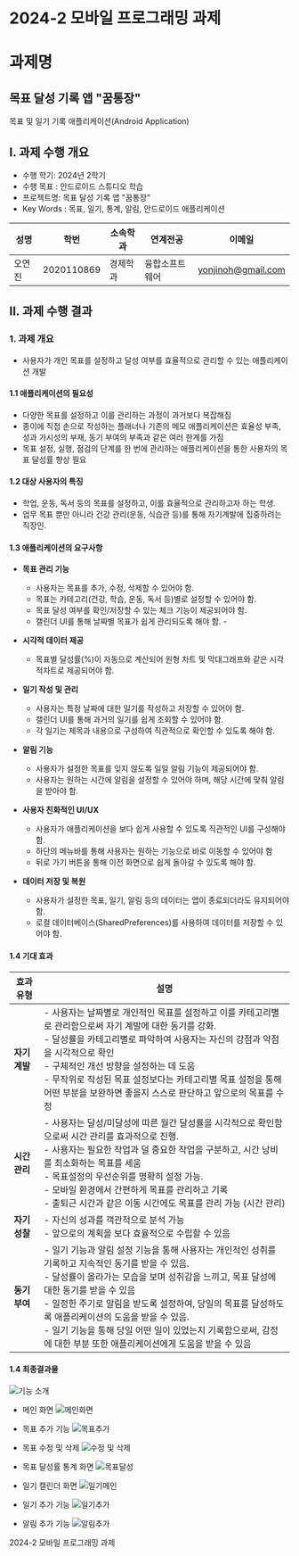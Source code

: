 
# 2024-2 모바일 프로그래밍 과제
# 과제명
## 목표 달성 기록 앱 "꿈통장"
목표 및 일기 기록 애플리케이션(Android Application)


## I. 과제 수행 개요

* 수행 학기: 2024년 2학기
* 수행 목표 : 안드로이드 스튜디오 학습
* 프로젝트명: 목표 달성 기록 앱 "꿈통장"
* Key Words : 목표, 일기, 통계, 알림, 안드로이드 애플리케이션    
    

 성명 | 학번 | 소속학과 | 연계전공 | 이메일
-------|-------|-------|-------|-------   
 오연진 | 2020110869 | 경제학과 | 융합소프트웨어 | yonjinoh@gmail.com              


## II. 과제 수행 결과  

### 1. 과제 개요  

- 사용자가 개인 목표를 설정하고 달성 여부를 효율적으로 관리할 수 있는 애플리케이션 개발

#### 1.1 애플리케이션의 필요성

  - 다양한 목표를 설정하고 이를 관리하는 과정이 과거보다 복잡해짐
  - 종이에 직접 손으로 작성하는 플래너나 기존의 메모 애플리케이션은
    효율성 부족, 성과 가시성의 부재, 동기 부여의 부족과 같은 여러 한계를 가짐
  - 목표 설정, 실행, 점검의 단계를 한 번에 관리하는 애플리케이션을 통한 사용자의 목표 달성률 향상 필요


#### 1.2 대상 사용자의 특징  

*  학업, 운동, 독서 등의 목표를 설정하고, 이를 효율적으로 관리하고자 하는 학생.
*  업무 목표 뿐만 아니라 건강 관리(운동, 식습관 등)를 통해 자기계발에 집중하려는 직장인.  

#### 1.3 애플리케이션의 요구사항

* **목표 관리 기능**
  - 사용자는 목표를 추가, 수정, 삭제할 수 있어야 함.
  - 목표는 카테고리(건강, 학습, 운동, 독서 등)별로 설정할 수 있어야 함.
  - 목표 달성 여부를 확인/저장할 수 있는 체크 기능이 제공되어야 함.
  - 캘린더 UI를 통해 날짜별 목표가 쉽게 관리되도록 해야 함.   - 

* **시각적 데이터 제공**
  - 목표별 달성률(%)이 자동으로 계산되어 원형 차트 및 막대그래프와 같은 시각적차트로 제공되어야 함.

* **일기 작성 및 관리**
  - 사용자는 특정 날짜에 대한 일기를 작성하고 저장할 수 있어야 함.
  - 캘린더 UI를 통해 과거의 일기를 쉽게 조회할 수 있어야 함.
  - 각 일기는 제목과 내용으로 구성하여 직관적으로 확인할 수 있도록 해야 함.
 
* **알림 기능**
  - 사용자가 설정한 목표를 잊지 않도록 일일 알림 기능이 제공되어야 함.
  - 사용자는 원하는 시간에 알림을 설정할 수 있어야 하며, 해당 시간에 맞춰 알림을 받아야 함.

* **사용자 친화적인 UI/UX**
  - 사용자가 애플리케이션을 보다 쉽게 사용할 수 있도록 직관적인 UI를 구성해야 함.
  - 하단의 메뉴바를 통해 사용자는 원하는 기능으로 바로 이동할 수 있어야 함
  - 뒤로 가기 버튼을 통해 이전 화면으로 쉽게 돌아갈 수 있도록 해야 함.
 
* **데이터 저장 및 복원**
  - 사용자가 설정한 목표, 일기, 알림 등의 데이터는 앱이 종료되더라도 유지되어야 함.
  - 로컬 데이터베이스(SharedPreferences)를 사용하여 데이터를 저장할 수 있어야 함. 

#### 1.4 기대 효과  

| 효과 유형       | 설명                                                                                                             |
|----------------|----------------------------------------------------------------------------------------------------------------|
| **자기 계발** | - 사용자는 날짜별로 개인적인 목표를 설정하고 이를 카테고리별로 관리함으로써 자기 계발에 대한 동기를 강화. <br> - 달성률을 카테고리별로 파악하여 사용자는 자신의 강점과 약점을 시각적으로 확인 <br> - 구체적인 개선 방향을 설정하는 데 도움 <br> - 무작위로 작성된 목표 설정보다는 카테고리별 목표 설정을 통해 어떤 부분을 보완하면 좋을지 스스로 판단하고 앞으로의 목표를 수정 |
| **시간 관리** | - 사용자는 달성/미달성에 따른 월간 달성률을 시각적으로 확인함으로써 시간 관리를 효과적으로 진행. <br> - 사용자는 필요한 작업과 덜 중요한 작업을 구분하고, 시간 낭비를 최소화하는 목표를 세움 <br> - 목표설정의 우선순위를 명확히 설정 가능. <br> - 모바일 환경에서 간편하게 목표를 관리하고 기록 <br>  - 출퇴근 시간과 같은 이동 시간에도 목표를 관리 가능 (시간 관리)  |
| **자기 성찰** | - 자신의 성과를 객관적으로 분석 가능 <br> - 앞으로의 계획을 보다 효율적으로 수립할 수 있음 |
| **동기 부여** | - 일기 기능과 알림 설정 기능을 통해 사용자는 개인적인 성취를 기록하고 지속적인 동기를 받을 수 있음. <br> - 달성률이 올라가는 모습을 보며 성취감을 느끼고, 목표 달성에 대한 동기를 받을 수 있음 <br> - 일정한 주기로 알림을 받도록 설정하여, 당일의 목표를 달성하도록 애플리케이션의 도움을 받을 수 있음. <br> - 일기 기능을 통해 당일 어떤 일이 있었는지 기록함으로써, 감정에 대한 부분 또한 애플리케이션에게 도움을 받을 수 있음|                                              |

#### 1.4 최종결과물  

![기능 소개](https://github.com/user-attachments/assets/dbb8bbd3-b0a3-434e-a9e6-32a5546b0be2)

- 메인 화면
    ![메인화면](https://github.com/user-attachments/assets/af780222-0abc-4d42-b92e-0337346782b5)

- 목표 추가 기능
    ![목표추가](https://github.com/user-attachments/assets/9cd41709-dda1-4f74-82d8-d31f88516bd4)

- 목표 수정 및 삭제
    ![수정 및 삭제](https://github.com/user-attachments/assets/e21349f1-97ff-4472-87b1-acaa08982842)

- 목표 달성률 통계 화면
    ![목표달성](https://github.com/user-attachments/assets/fe8e10fd-9b05-4f02-b80c-728f5942c6cb)

- 일기 캘린더 화면
    ![일기메인](https://github.com/user-attachments/assets/e303b60c-9a06-4e85-bd57-6188fa76f6db)

- 일기 추가 기능
    ![일기추가](https://github.com/user-attachments/assets/486a0cc2-dad7-437a-ba95-cf480730efe9)

- 알림 추가 기능
    ![알림추가](https://github.com/user-attachments/assets/21718dba-816e-4c79-ad97-c8f9265ba835)  
   

2024-2 모바일 프로그래밍 과제
